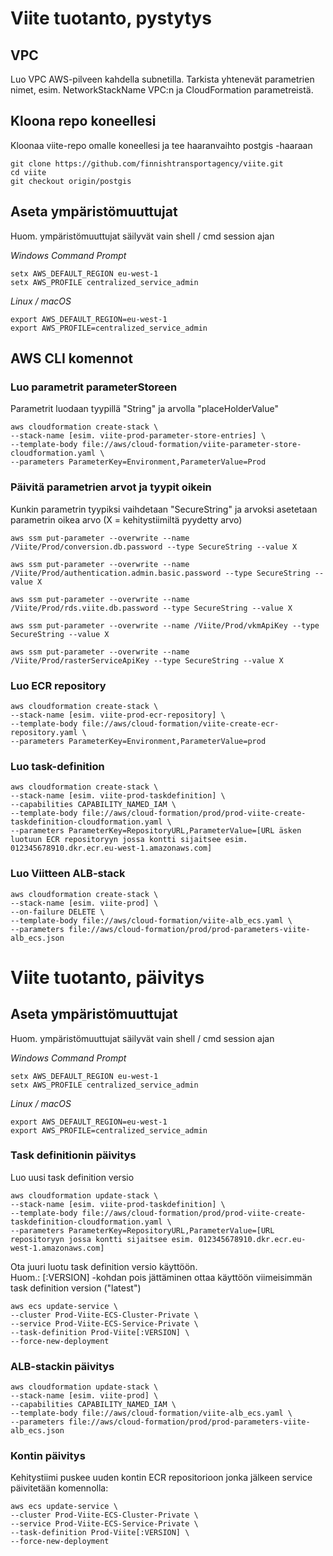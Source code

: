 # Viite tuotanto, pystytys
## VPC
Luo VPC AWS-pilveen kahdella subnetilla.
Tarkista yhtenevät parametrien nimet, esim. NetworkStackName VPC:n ja CloudFormation parametreistä.

## Kloona repo koneellesi
Kloonaa viite-repo omalle koneellesi ja tee haaranvaihto postgis -haaraan

```
git clone https://github.com/finnishtransportagency/viite.git
cd viite
git checkout origin/postgis
```
## Aseta ympäristömuuttujat
Huom. ympäristömuuttujat säilyvät vain shell / cmd session ajan

*Windows Command Prompt*
```
setx AWS_DEFAULT_REGION eu-west-1
setx AWS_PROFILE centralized_service_admin
```

*Linux / macOS*
```
export AWS_DEFAULT_REGION=eu-west-1
export AWS_PROFILE=centralized_service_admin
```
## AWS CLI komennot

### Luo parametrit parameterStoreen
Parametrit luodaan tyypillä "String" ja arvolla "placeHolderValue"
```
aws cloudformation create-stack \
--stack-name [esim. viite-prod-parameter-store-entries] \
--template-body file://aws/cloud-formation/viite-parameter-store-cloudformation.yaml \
--parameters ParameterKey=Environment,ParameterValue=Prod 
```
### Päivitä parametrien arvot ja tyypit oikein
Kunkin parametrin tyypiksi vaihdetaan "SecureString" ja arvoksi asetetaan parametrin oikea arvo (X = kehitystiimiltä pyydetty arvo)
```
aws ssm put-parameter --overwrite --name /Viite/Prod/conversion.db.password --type SecureString --value X

aws ssm put-parameter --overwrite --name /Viite/Prod/authentication.admin.basic.password --type SecureString --value X

aws ssm put-parameter --overwrite --name /Viite/Prod/rds.viite.db.password --type SecureString --value X

aws ssm put-parameter --overwrite --name /Viite/Prod/vkmApiKey --type SecureString --value X

aws ssm put-parameter --overwrite --name /Viite/Prod/rasterServiceApiKey --type SecureString --value X
```
### Luo ECR repository
```
aws cloudformation create-stack \
--stack-name [esim. viite-prod-ecr-repository] \
--template-body file://aws/cloud-formation/viite-create-ecr-repository.yaml \
--parameters ParameterKey=Environment,ParameterValue=prod
```

### Luo task-definition

```
aws cloudformation create-stack \
--stack-name [esim. viite-prod-taskdefinition] \
--capabilities CAPABILITY_NAMED_IAM \
--template-body file://aws/cloud-formation/prod/prod-viite-create-taskdefinition-cloudformation.yaml \
--parameters ParameterKey=RepositoryURL,ParameterValue=[URL äsken luotuun ECR repositoryyn jossa kontti sijaitsee esim. 012345678910.dkr.ecr.eu-west-1.amazonaws.com]
```

### Luo Viitteen ALB-stack
```
aws cloudformation create-stack \
--stack-name [esim. viite-prod] \
--on-failure DELETE \
--template-body file://aws/cloud-formation/viite-alb_ecs.yaml \
--parameters file://aws/cloud-formation/prod/prod-parameters-viite-alb_ecs.json
```

# Viite tuotanto, päivitys

## Aseta ympäristömuuttujat
Huom. ympäristömuuttujat säilyvät vain shell / cmd session ajan

*Windows Command Prompt*
```
setx AWS_DEFAULT_REGION eu-west-1
setx AWS_PROFILE centralized_service_admin
```

*Linux / macOS*
```
export AWS_DEFAULT_REGION=eu-west-1
export AWS_PROFILE=centralized_service_admin
```
### Task definitionin päivitys
Luo uusi task definition versio
```
aws cloudformation update-stack \
--stack-name [esim. viite-prod-taskdefinition] \
--template-body file://aws/cloud-formation/prod/prod-viite-create-taskdefinition-cloudformation.yaml \
--parameters ParameterKey=RepositoryURL,ParameterValue=[URL repositoryyn jossa kontti sijaitsee esim. 012345678910.dkr.ecr.eu-west-1.amazonaws.com]
```
Ota juuri luotu task definition versio käyttöön. \
Huom.: [:VERSION] -kohdan pois jättäminen ottaa käyttöön viimeisimmän task definition version ("latest") 
```
aws ecs update-service \
--cluster Prod-Viite-ECS-Cluster-Private \
--service Prod-Viite-ECS-Service-Private \
--task-definition Prod-Viite[:VERSION] \
--force-new-deployment
```

### ALB-stackin päivitys
```
aws cloudformation update-stack \
--stack-name [esim. viite-prod] \
--capabilities CAPABILITY_NAMED_IAM \
--template-body file://aws/cloud-formation/viite-alb_ecs.yaml \
--parameters file://aws/cloud-formation/prod/prod-parameters-viite-alb_ecs.json
```

### Kontin päivitys
Kehitystiimi puskee uuden kontin ECR repositorioon jonka jälkeen service päivitetään komennolla:
```
aws ecs update-service \
--cluster Prod-Viite-ECS-Cluster-Private \
--service Prod-Viite-ECS-Service-Private \
--task-definition Prod-Viite[:VERSION] \
--force-new-deployment
```
